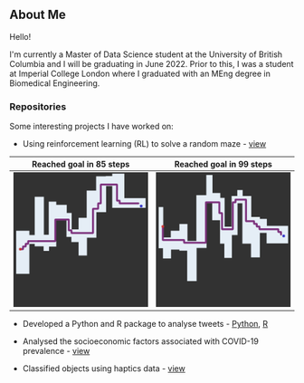 ## About Me

Hello! 

I'm currently a Master of Data Science student at the University of British Columbia and I will be graduating in June 2022. Prior to this, I was a student at Imperial College London where I graduated with an MEng degree in Biomedical Engineering.

### Repositories

Some interesting projects I have worked on:

- Using reinforcement learning (RL) to solve a random maze - [view](https://github.com/joshsia/random-maze-rl)

Reached goal in 85 steps             |  Reached goal in 99 steps
:-------------------------:|:-------------------------:
![](https://github.com/joshsia/random-maze-rl/blob/main/solved-maze2.png)  |  ![](https://github.com/joshsia/random-maze-rl/blob/main/solved-maze3.png)

- Developed a Python and R package to analyse tweets - [Python](https://github.com/UBC-MDS/pytextprep), [R](https://github.com/UBC-MDS/textprepr)

- Analysed the socioeconomic factors associated with COVID-19 prevalence - [view](https://github.com/UBC-MDS/DSCI_522_US_social_determinants_of_health_by_county)

- Classified objects using haptics data - [view](https://github.com/joshsia/haptics-classification)
